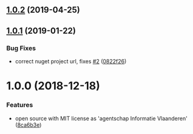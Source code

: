 ## [1.0.2](https://github.com/informatievlaanderen/correlationid-middleware/compare/v1.0.1...v1.0.2) (2019-04-25)

## [1.0.1](https://github.com/informatievlaanderen/correlationid-middleware/compare/v1.0.0...v1.0.1) (2019-01-22)


### Bug Fixes

* correct nuget project url, fixes [#2](https://github.com/informatievlaanderen/correlationid-middleware/issues/2) ([0822f26](https://github.com/informatievlaanderen/correlationid-middleware/commit/0822f26))

# 1.0.0 (2018-12-18)


### Features

* open source with MIT license as 'agentschap Informatie Vlaanderen' ([8ca6b3e](https://github.com/informatievlaanderen/correlationid-middleware/commit/8ca6b3e))

